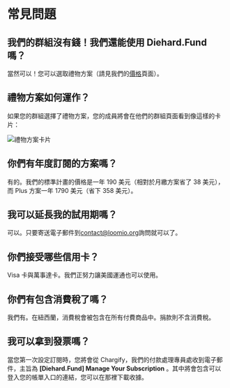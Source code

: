 # 常見問題

## 我們的群組沒有錢！我們還能使用 Diehard.Fund 嗎？

當然可以！您可以選取禮物方案（請見我們的[價格](http://loomio.org/pricing)頁面）。

## 禮物方案如何運作？

如果您的群組選擇了禮物方案，您的成員將會在他們的群組頁面看到像這樣的卡片：

<img class="screenshot" alt="禮物方案卡片" src="gift-plan-card.png" />

## 你們有年度訂閱的方案嗎？

有的。我們的標準計畫的價格是一年 190 美元（相對於月繳方案省了 38 美元），而 Plus 方案一年 1790 美元（省下 358 美元）。

## 我可以延長我的試用期嗎？

可以。只要寄送電子郵件到[contact@loomio.org](mailto:contact@loomio.org)詢問就可以了。

## 你們接受哪些信用卡？

Visa 卡與萬事達卡。我們正努力讓美國運通也可以使用。

## 你們有包含消費稅了嗎？

我們有。在紐西蘭，消費稅會被包含在所有付費商品中。捐款則不含消費稅。

## 我可以拿到發票嗎？

當您第一次設定訂閱時，您將會從 Chargify，我們的付款處理專員處收到電子郵件，主旨為 **[Diehard.Fund] Manage Your Subscription** 。其中將會包含可以登入您的帳單入口的連結，您可以在那裡下載收據。
